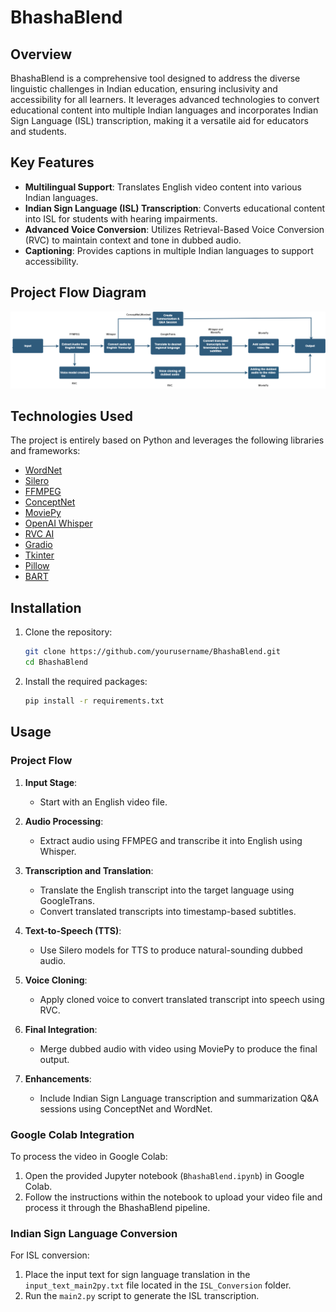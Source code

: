 # BhashaBlend

## Overview

BhashaBlend is a comprehensive tool designed to address the diverse linguistic challenges in Indian education, ensuring inclusivity and accessibility for all learners. It leverages advanced technologies to convert educational content into multiple Indian languages and incorporates Indian Sign Language (ISL) transcription, making it a versatile aid for educators and students.

## Key Features

- **Multilingual Support**: Translates English video content into various Indian languages.
- **Indian Sign Language (ISL) Transcription**: Converts educational content into ISL for students with hearing impairments.
- **Advanced Voice Conversion**: Utilizes Retrieval-Based Voice Conversion (RVC) to maintain context and tone in dubbed audio.
- **Captioning**: Provides captions in multiple Indian languages to support accessibility.

## Project Flow Diagram

![Project Flow Diagram](project_flow_diagram.png)

## Technologies Used

The project is entirely based on Python and leverages the following libraries and frameworks:

- [WordNet](https://wordnet.princeton.edu/)
- [Silero](https://github.com/snakers4/silero-models)
- [FFMPEG](https://ffmpeg.org/)
- [ConceptNet](https://conceptnet.io/)
- [MoviePy](https://zulko.github.io/moviepy/)
- [OpenAI Whisper](https://github.com/openai/whisper)
- [RVC AI](https://github.com/liujing04/Retrieval-based-Voice-Conversion-WebUI)
- [Gradio](https://gradio.app/)
- [Tkinter](https://wiki.python.org/moin/TkInter)
- [Pillow](https://python-pillow.org/)
- [BART](https://github.com/facebookresearch/fairseq/tree/main/examples/bart)

## Installation

1. Clone the repository:
    ```bash
    git clone https://github.com/yourusername/BhashaBlend.git
    cd BhashaBlend
    ```

2. Install the required packages:
    ```bash
    pip install -r requirements.txt
    ```

## Usage

### Project Flow

1. **Input Stage**: 
   - Start with an English video file.

2. **Audio Processing**:
   - Extract audio using FFMPEG and transcribe it into English using Whisper.

3. **Transcription and Translation**:
   - Translate the English transcript into the target language using GoogleTrans.
   - Convert translated transcripts into timestamp-based subtitles.

4. **Text-to-Speech (TTS)**:
   - Use Silero models for TTS to produce natural-sounding dubbed audio.

5. **Voice Cloning**:
   - Apply cloned voice to convert translated transcript into speech using RVC.

6. **Final Integration**:
   - Merge dubbed audio with video using MoviePy to produce the final output.

7. **Enhancements**:
   - Include Indian Sign Language transcription and summarization Q&A sessions using ConceptNet and WordNet.

### Google Colab Integration

To process the video in Google Colab:

1. Open the provided Jupyter notebook (`BhashaBlend.ipynb`) in Google Colab.
2. Follow the instructions within the notebook to upload your video file and process it through the BhashaBlend pipeline.

### Indian Sign Language Conversion

For ISL conversion:

1. Place the input text for sign language translation in the `input_text_main2py.txt` file located in the `ISL_Conversion` folder.
2. Run the `main2.py` script to generate the ISL transcription.

